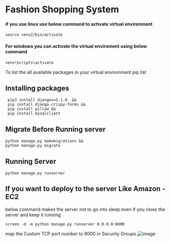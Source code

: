 # Fashion Shopping System



#### if you use linux use below command to activate virtual environment
```
source venv2/bin/activate
```
#### For windows you can activate the virtual enviroment using below command 
```
venv\Scripts\activate
```

To list the all available packages in your virtual environment
pip list


## Installing packages
```
 pip3 install django==2.1.0  &&
 pip install django-crispy-forms &&
 pip install pillow &&
 pip install mysqlclient 
```

## Migrate Before Running server
```
python manage.py makemigrations &&
python manage.py migrate
```

## Running Server
```
python manage.py runserver
```

## If you want to deploy to the server Like Amazon - EC2
below command makes the server not to go into sleep even if you close the server and keep it running 
```
screen -d -m python manage.py runserver 0.0.0.0:8000
```
map the Custom TCP port number to 8000 in Security Groups
![image](https://user-images.githubusercontent.com/75208548/198680620-5656f637-0e25-47bf-bba5-d81a43926561.png)


